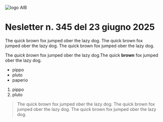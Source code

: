 ![logo AIB](https://gbergamin.github.io/news/logo.png)

# Nesletter n. 345 del 23 giugno 2025

The quick brown fox jumped ober the lazy dog. The quick brown fox jumped ober the lazy dog. 
The quick brown fox jumped ober the lazy dog.

The *quick brown* fox jumped ober the lazy dog.The quick **brown** fox jumped ober the lazy dog.
* pippo
* pluto
* paperio

1. pippo
2. pluto

>The quick brown fox jumped ober the lazy dog. The quick brown fox jumped ober the lazy dog. The quick brown fox jumped ober the lazy dog.


